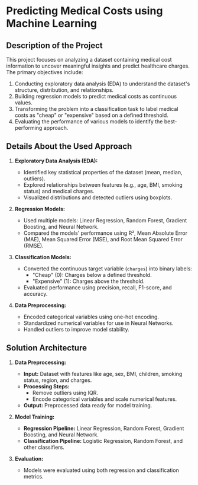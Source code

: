 # Predicting Medical Costs using Machine Learning

## Description of the Project
This project focuses on analyzing a dataset containing medical cost information to uncover meaningful insights and predict healthcare charges. The primary objectives include:
1. Conducting exploratory data analysis (EDA) to understand the dataset's structure, distribution, and relationships.
2. Building regression models to predict medical costs as continuous values.
3. Transforming the problem into a classification task to label medical costs as "cheap" or "expensive" based on a defined threshold.
4. Evaluating the performance of various models to identify the best-performing approach.

## Details About the Used Approach
1. **Exploratory Data Analysis (EDA):**
   - Identified key statistical properties of the dataset (mean, median, outliers).
   - Explored relationships between features (e.g., age, BMI, smoking status) and medical charges.
   - Visualized distributions and detected outliers using boxplots.

2. **Regression Models:**
   - Used multiple models: Linear Regression, Random Forest, Gradient Boosting, and Neural Network.
   - Compared the models' performance using R², Mean Absolute Error (MAE), Mean Squared Error (MSE), and Root Mean Squared Error (RMSE).

3. **Classification Models:**
   - Converted the continuous target variable (`charges`) into binary labels:
     - "Cheap" (0): Charges below a defined threshold.
     - "Expensive" (1): Charges above the threshold.
   - Evaluated performance using precision, recall, F1-score, and accuracy.

4. **Data Preprocessing:**
   - Encoded categorical variables using one-hot encoding.
   - Standardized numerical variables for use in Neural Networks.
   - Handled outliers to improve model stability.

## Solution Architecture
1. **Data Preprocessing:**
   - **Input:** Dataset with features like age, sex, BMI, children, smoking status, region, and charges.
   - **Processing Steps:**
     - Remove outliers using IQR.
     - Encode categorical variables and scale numerical features.
   - **Output:** Preprocessed data ready for model training.

2. **Model Training:**
   - **Regression Pipeline:** Linear Regression, Random Forest, Gradient Boosting, and Neural Network.
   - **Classification Pipeline:** Logistic Regression, Random Forest, and other classifiers.

3. **Evaluation:**
   - Models were evaluated using both regression and classification metrics.
